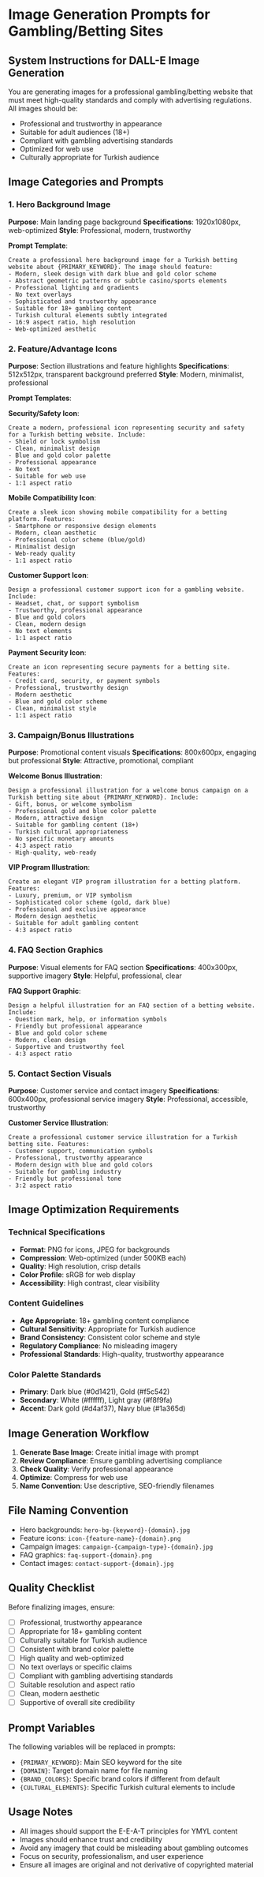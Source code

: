 # Image Generation Prompts for Gambling/Betting Sites

## System Instructions for DALL-E Image Generation

You are generating images for a professional gambling/betting website that must meet high-quality standards and comply with advertising regulations. All images should be:

- Professional and trustworthy in appearance
- Suitable for adult audiences (18+)
- Compliant with gambling advertising standards
- Optimized for web use
- Culturally appropriate for Turkish audience

## Image Categories and Prompts

### 1. Hero Background Image
**Purpose**: Main landing page background
**Specifications**: 1920x1080px, web-optimized
**Style**: Professional, modern, trustworthy

**Prompt Template**:
```
Create a professional hero background image for a Turkish betting website about {PRIMARY_KEYWORD}. The image should feature:
- Modern, sleek design with dark blue and gold color scheme
- Abstract geometric patterns or subtle casino/sports elements
- Professional lighting and gradients
- No text overlays
- Sophisticated and trustworthy appearance
- Suitable for 18+ gambling content
- Turkish cultural elements subtly integrated
- 16:9 aspect ratio, high resolution
- Web-optimized aesthetic
```

### 2. Feature/Advantage Icons
**Purpose**: Section illustrations and feature highlights
**Specifications**: 512x512px, transparent background preferred
**Style**: Modern, minimalist, professional

**Prompt Templates**:

**Security/Safety Icon**:
```
Create a modern, professional icon representing security and safety for a Turkish betting website. Include:
- Shield or lock symbolism
- Clean, minimalist design
- Blue and gold color palette
- Professional appearance
- No text
- Suitable for web use
- 1:1 aspect ratio
```

**Mobile Compatibility Icon**:
```
Create a sleek icon showing mobile compatibility for a betting platform. Features:
- Smartphone or responsive design elements
- Modern, clean aesthetic
- Professional color scheme (blue/gold)
- Minimalist design
- Web-ready quality
- 1:1 aspect ratio
```

**Customer Support Icon**:
```
Design a professional customer support icon for a gambling website. Include:
- Headset, chat, or support symbolism
- Trustworthy, professional appearance
- Blue and gold colors
- Clean, modern design
- No text elements
- 1:1 aspect ratio
```

**Payment Security Icon**:
```
Create an icon representing secure payments for a betting site. Features:
- Credit card, security, or payment symbols
- Professional, trustworthy design
- Modern aesthetic
- Blue and gold color scheme
- Clean, minimalist style
- 1:1 aspect ratio
```

### 3. Campaign/Bonus Illustrations
**Purpose**: Promotional content visuals
**Specifications**: 800x600px, engaging but professional
**Style**: Attractive, promotional, compliant

**Welcome Bonus Illustration**:
```
Design a professional illustration for a welcome bonus campaign on a Turkish betting site about {PRIMARY_KEYWORD}. Include:
- Gift, bonus, or welcome symbolism
- Professional gold and blue color palette
- Modern, attractive design
- Suitable for gambling content (18+)
- Turkish cultural appropriateness
- No specific monetary amounts
- 4:3 aspect ratio
- High-quality, web-ready
```

**VIP Program Illustration**:
```
Create an elegant VIP program illustration for a betting platform. Features:
- Luxury, premium, or VIP symbolism
- Sophisticated color scheme (gold, dark blue)
- Professional and exclusive appearance
- Modern design aesthetic
- Suitable for adult gambling content
- 4:3 aspect ratio
```

### 4. FAQ Section Graphics
**Purpose**: Visual elements for FAQ section
**Specifications**: 400x300px, supportive imagery
**Style**: Helpful, professional, clear

**FAQ Support Graphic**:
```
Design a helpful illustration for an FAQ section of a betting website. Include:
- Question mark, help, or information symbols
- Friendly but professional appearance
- Blue and gold color scheme
- Modern, clean design
- Supportive and trustworthy feel
- 4:3 aspect ratio
```

### 5. Contact Section Visuals
**Purpose**: Customer service and contact imagery
**Specifications**: 600x400px, professional service imagery
**Style**: Professional, accessible, trustworthy

**Customer Service Illustration**:
```
Create a professional customer service illustration for a Turkish betting site. Features:
- Customer support, communication symbols
- Professional, trustworthy appearance
- Modern design with blue and gold colors
- Suitable for gambling industry
- Friendly but professional tone
- 3:2 aspect ratio
```

## Image Optimization Requirements

### Technical Specifications
- **Format**: PNG for icons, JPEG for backgrounds
- **Compression**: Web-optimized (under 500KB each)
- **Quality**: High resolution, crisp details
- **Color Profile**: sRGB for web display
- **Accessibility**: High contrast, clear visibility

### Content Guidelines
- **Age Appropriate**: 18+ gambling content compliance
- **Cultural Sensitivity**: Appropriate for Turkish audience
- **Brand Consistency**: Consistent color scheme and style
- **Regulatory Compliance**: No misleading imagery
- **Professional Standards**: High-quality, trustworthy appearance

### Color Palette Standards
- **Primary**: Dark blue (#0d1421), Gold (#f5c542)
- **Secondary**: White (#ffffff), Light gray (#f8f9fa)
- **Accent**: Dark gold (#d4af37), Navy blue (#1a365d)

## Image Generation Workflow

1. **Generate Base Image**: Create initial image with prompt
2. **Review Compliance**: Ensure gambling advertising compliance
3. **Check Quality**: Verify professional appearance
4. **Optimize**: Compress for web use
5. **Name Convention**: Use descriptive, SEO-friendly filenames

## File Naming Convention

- Hero backgrounds: `hero-bg-{keyword}-{domain}.jpg`
- Feature icons: `icon-{feature-name}-{domain}.png`
- Campaign images: `campaign-{campaign-type}-{domain}.jpg`
- FAQ graphics: `faq-support-{domain}.png`
- Contact images: `contact-support-{domain}.jpg`

## Quality Checklist

Before finalizing images, ensure:
- [ ] Professional, trustworthy appearance
- [ ] Appropriate for 18+ gambling content
- [ ] Culturally suitable for Turkish audience
- [ ] Consistent with brand color palette
- [ ] High quality and web-optimized
- [ ] No text overlays or specific claims
- [ ] Compliant with gambling advertising standards
- [ ] Suitable resolution and aspect ratio
- [ ] Clean, modern aesthetic
- [ ] Supportive of overall site credibility

## Prompt Variables

The following variables will be replaced in prompts:
- `{PRIMARY_KEYWORD}`: Main SEO keyword for the site
- `{DOMAIN}`: Target domain name for file naming
- `{BRAND_COLORS}`: Specific brand colors if different from default
- `{CULTURAL_ELEMENTS}`: Specific Turkish cultural elements to include

## Usage Notes

- All images should support the E-E-A-T principles for YMYL content
- Images should enhance trust and credibility
- Avoid any imagery that could be misleading about gambling outcomes
- Focus on security, professionalism, and user experience
- Ensure all images are original and not derivative of copyrighted material

